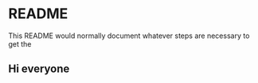 # README

This README would normally document whatever steps are necessary to get the

## Hi everyone
